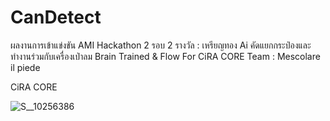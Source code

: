 # CanDetect
ผลงานการเข้าแข่งขัน AMI Hackathon 2 รอบ 2 
รางวัล : เหรียญทอง
Ai คัดแยกกระป๋องและทำงานร่วมกับเครื่องเป่าลม
Brain Trained & Flow For CiRA CORE
Team : Mescolare il piede

CiRA CORE

![S__10256386](https://user-images.githubusercontent.com/57782275/208418319-30ae5992-1c45-488a-914c-bc396c6e0afb.jpg)
